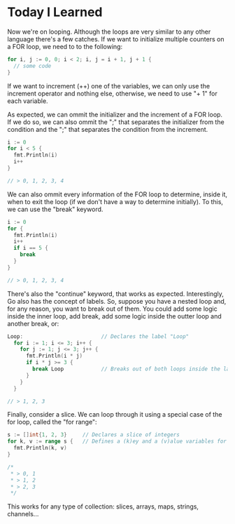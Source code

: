 # Today I Learned

Now we're on looping. Although the loops are very similar to any other language
there's a few catches. If we want to initialize multiple counters on a FOR loop,
we need to to the following:

```go
for i, j := 0, 0; i < 2; i, j = i + 1, j + 1 {
  // some code
}
```

If we want to increment (++) one of the variables, we can only use the increment
operator and nothing else, otherwise, we need to use "+ 1" for each variable.

As expected, we can ommit the initializer and the increment of a FOR loop. If we
do so, we can also ommit the ";" that separates the initializer from the condition
and the ";" that separates the condition from the increment.

```go
i := 0
for i < 5 {
  fmt.Println(i)
  i++
}

// > 0, 1, 2, 3, 4
```

We can also ommit every information of the FOR loop to determine, inside it, when
to exit the loop (if we don't have a way to determine initially). To this, we can
use the "break" keyword.

```go
i := 0
for {
  fmt.Println(i)
  i++
  if i == 5 {
    break
  }
}

// > 0, 1, 2, 3, 4
```

There's also the "continue" keyword, that works as expected. Interestingly, Go
also has the concept of labels. So, suppose you have a nested loop and, for any
reason, you want to break out of them. You could add some logic inside the inner
loop, add break, add some logic inside the outter loop and another break, or:

```go
Loop:                         // Declares the label "Loop"
  for i := 1; i <= 3; i++ {
    for j := 1; j <= 3; j++ {
      fmt.Println(i * j)
      if i * j >= 3 {
        break Loop            // Breaks out of both loops inside the label
      }
    }
  }

// > 1, 2, 3
```

Finally, consider a slice. We can loop through it using a special case of the for
loop, called the "for range":

```go
s := []int{1, 2, 3}     // Declares a slice of integers
for k, v := range s {   // Defines a (k)ey and a (v)alue variables for the range of the slice s
  fmt.Println(k, v)
}

/*
 * > 0, 1
 * > 1, 2
 * > 2, 3
 */
```

This works for any type of collection: slices, arrays, maps, strings, channels...
